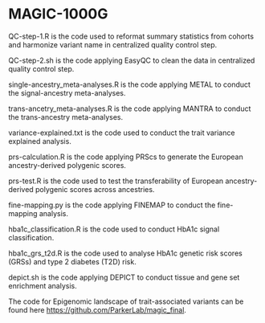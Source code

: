 # MAGIC-1000G

QC-step-1.R is the code used to reformat summary statistics from cohorts and harmonize variant name in centralized quality control step.

QC-step-2.sh is the code applying EasyQC to clean the data in centralized quality control step.

single-ancestry_meta-analyses.R is the code applying METAL to conduct the signal-ancestry meta-analyses.

trans-ancetry_meta-analyses.R is the code applying MANTRA to conduct the trans-ancestry meta-analyses.

variance-explained.txt is the code used to conduct the trait variance explained analysis.

prs-calculation.R is the code applying PRScs to generate the European ancestry-derived polygenic scores.

prs-test.R is the code used to test the transferability of European ancestry-derived polygenic scores across ancestries.

fine-mapping.py is the code applying FINEMAP to conduct the fine-mapping analysis.

hba1c_classification.R is the code used to conduct HbA1c signal classification.

hba1c_grs_t2d.R is the code used to analyse HbA1c genetic risk scores (GRSs) and type 2 diabetes (T2D) risk.

depict.sh is the code applying DEPICT to conduct tissue and gene set enrichment analysis.

The code for Epigenomic landscape of trait-associated variants can be found here https://github.com/ParkerLab/magic_final.
